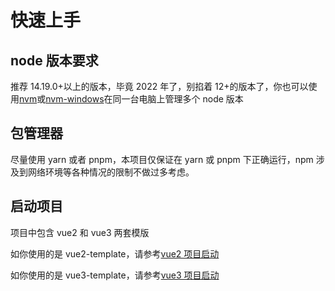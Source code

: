 # 快速上手

## node 版本要求

推荐 14.19.0+以上的版本，毕竟 2022 年了，别掐着 12+的版本了，你也可以使用[nvm](https://github.com/nvm-sh/nvm)或[nvm-windows](https://github.com/coreybutler/nvm-windows)在同一台电脑上管理多个 node 版本

## 包管理器

尽量使用 yarn 或者 pnpm，本项目仅保证在 yarn 或 pnpm 下正确运行，npm 涉及到网络环境等各种情况的限制不做过多考虑。

## 启动项目

项目中包含 vue2 和 vue3 两套模版

如你使用的是 vue2-template，请参考[vue2 项目启动]()

如你使用的是 vue3-template，请参考[vue3 项目启动]()
